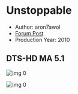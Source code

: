 # Unstoppable

* Author: aron7awol
* [Forum Post](https://www.avsforum.com/threads/bass-eq-for-filtered-movies.2995212/post-57965382)
* Production Year: 2010

## DTS-HD MA 5.1

![img 0](https://i.imgur.com/OUQ7cnB.jpg)

![img 0](https://i.imgur.com/0SZek5q.png)

